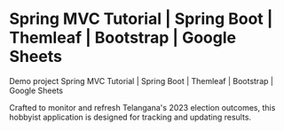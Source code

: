 # Spring MVC Tutorial | Spring Boot | Themleaf | Bootstrap | Google Sheets
Demo project Spring MVC Tutorial | Spring Boot | Themleaf | Bootstrap | Google Sheets

Crafted to monitor and refresh Telangana's 2023 election outcomes, this hobbyist application is designed for tracking and updating results.
